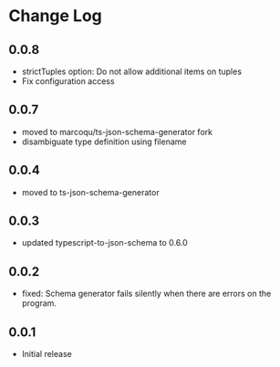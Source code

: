 # Change Log


## 0.0.8
- strictTuples option: Do not allow additional items on tuples
- Fix configuration access

## 0.0.7
- moved to marcoqu/ts-json-schema-generator fork
- disambiguate type definition using filename

## 0.0.4
- moved to ts-json-schema-generator

## 0.0.3
- updated typescript-to-json-schema to 0.6.0

## 0.0.2
- fixed: Schema generator fails silently when there are errors on the program.

## 0.0.1
- Initial release